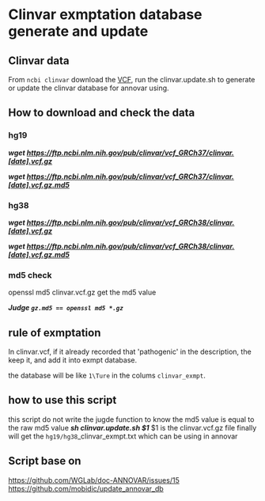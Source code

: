 # Clinvar exmptation database generate and update
## Clinvar data 
  From `ncbi clinvar` download the [VCF](https://ftp.ncbi.nlm.nih.gov/pub/clinvar/), run the clinvar.update.sh to generate or update the clinvar database for annovar using.
##  How to download and check the data
  ### hg19 
 
  ***wget https://ftp.ncbi.nlm.nih.gov/pub/clinvar/vcf_GRCh37/clinvar.[date].vcf.gz***
 
  ***wget https://ftp.ncbi.nlm.nih.gov/pub/clinvar/vcf_GRCh37/clinvar.[date].vcf.gz.md5***
 
  ### hg38
 
  ***wget https://ftp.ncbi.nlm.nih.gov/pub/clinvar/vcf_GRCh38/clinvar.[date].vcf.gz***

  ***wget https://ftp.ncbi.nlm.nih.gov/pub/clinvar/vcf_GRCh38/clinvar.[date].vcf.gz.md5***
  
  ### md5 check 
  openssl md5 clinvar.vcf.gz get the md5 value
  
  ***Judge `gz.md5 == openssl md5 *.gz`***
## rule of exmptation 
In clinvar.vcf, if it already recorded that 'pathogenic' in the description, the keep it, and add it into exmpt database.

the database will be like `1\Ture` in the colums `clinvar_exmpt`. 
## how to use this script
 this script do not write the jugde function to know the md5 value is equal to the raw md5 value 
 ***sh clinvar.update.sh $1***
 $1 is the clinvar.vcf.gz file 
finally will get the `hg19/hg38`_clinvar_exmpt.txt which can be using in annovar

## Script base on
https://github.com/WGLab/doc-ANNOVAR/issues/15
https://github.com/mobidic/update_annovar_db
